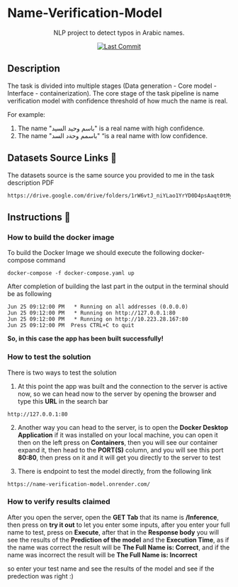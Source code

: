# Name-Verification-Model

<p align="center">NLP project to detect typos in Arabic names.</p>

<div align="center">
  
[![Last Commit](https://img.shields.io/github/last-commit/mahmodKhaled/Name-Verification-Model)](https://github.com/mahmodKhaled/Name-Verification-Model/commits/main)
</div>

## Description
The task is divided into multiple stages (Data generation - Core model - Interface - containerization).
The core stage of the task pipeline is name verification model with confidence threshold of how much the
name is real.

For example:
1. The name "باسم وحيد السيد" is a real name with high confidence.
2. The name "باسمم وحةد السد" “is a real name with low confidence.

## Datasets Source Links 📁
The datasets source is the same source you provided to me in the task description PDF

```
https://drive.google.com/drive/folders/1rW6vtJ_niYLao1YrYD0D4psAaqt0tMyh
```

## Instructions 📝

### How to build the docker image
To build the Docker Image we should execute the following docker-compose command
```
docker-compose -f docker-compose.yaml up
```
After completion of building the last part in the output in the terminal should be as following 
```
Jun 25 09:12:00 PM   * Running on all addresses (0.0.0.0)
Jun 25 09:12:00 PM   * Running on http://127.0.0.1:80
Jun 25 09:12:00 PM   * Running on http://10.223.28.167:80
Jun 25 09:12:00 PM  Press CTRL+C to quit
```
**So, in this case the app has been built successfully!**

### How to test the solution

There is two ways to test the solution 
1. At this point the app was built and the connection to the  server is active now, so we can head now to the server by opening the browser and type this **URL** in the search bar
```
http://127.0.0.1:80
```
2. Another way you can head to the server, is to open the **Docker Desktop Application** if it was installed on your local machine, you can open it then on the left press on **Containers**, then you will see our container expand it, then head to the **PORT(S)** column, and you will see this port **80:80**, then press on it and it will get you directly to the server to test

3. There is endpoint to test the model directly, from the following link
```
https://name-verification-model.onrender.com/
```

### How to verify results claimed
After you open the server, open the **GET Tab** that its name is **/Inference**, then press on **try it out** to let you enter some inputs, after you enter your full name to test, press on **Execute**, after that in the **Response body** you will see the results of the **Prediction of the model** and the **Execution Time**, as if the name was correct the result will be **The Full Name is: Correct**, and if the name was incorrect the result will be **The Full Name is: Incorrect**

so enter your test name and see the results of the model and see if the predection was right :)


